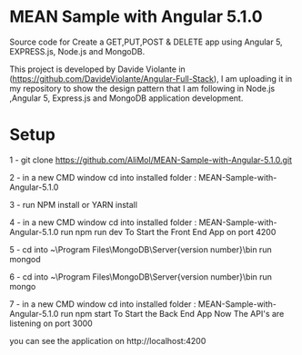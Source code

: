 # MEAN Sample with Angular 5.1.0
Source code for Create a GET,PUT,POST & DELETE app using Angular 5, EXPRESS.js, Node.js and MongoDB.

This project is developed by Davide Violante in (https://github.com/DavideViolante/Angular-Full-Stack), I am uploading it in my repository to show the design pattern that I am following in Node.js ,Angular 5, Express.js and MongoDB application development.

# Setup
1 - git clone https://github.com/AliMol/MEAN-Sample-with-Angular-5.1.0.git

2 - in a new CMD window cd into installed folder : MEAN-Sample-with-Angular-5.1.0

3 - run NPM install or YARN install

4 - in a new CMD window cd into installed folder : MEAN-Sample-with-Angular-5.1.0
    run npm run dev
    To Start the Front End App on port 4200

5 - cd into ~\Program Files\MongoDB\Server{version number}\bin
    run mongod

6 - cd into ~\Program Files\MongoDB\Server{version number}\bin
    run mongo

7 - in a new CMD window cd into installed folder : MEAN-Sample-with-Angular-5.1.0
    run npm start
    To Start the Back End App
    Now The API's are listening on port 3000

you can see the application on http://localhost:4200
